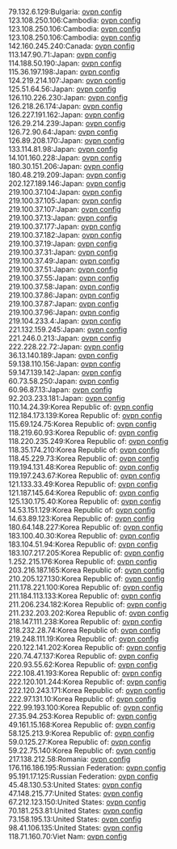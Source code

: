 79.132.6.129:Bulgaria: [ovpn config](vpn/79_132_6_129.ovpn)  
123.108.250.106:Cambodia: [ovpn config](vpn/123_108_250_106.ovpn)  
123.108.250.106:Cambodia: [ovpn config](vpn/123_108_250_106.ovpn)  
123.108.250.106:Cambodia: [ovpn config](vpn/123_108_250_106.ovpn)  
142.160.245.240:Canada: [ovpn config](vpn/142_160_245_240.ovpn)  
113.147.90.71:Japan: [ovpn config](vpn/113_147_90_71.ovpn)  
114.188.50.190:Japan: [ovpn config](vpn/114_188_50_190.ovpn)  
115.36.197.198:Japan: [ovpn config](vpn/115_36_197_198.ovpn)  
124.219.214.107:Japan: [ovpn config](vpn/124_219_214_107.ovpn)  
125.51.64.56:Japan: [ovpn config](vpn/125_51_64_56.ovpn)  
126.110.226.230:Japan: [ovpn config](vpn/126_110_226_230.ovpn)  
126.218.26.174:Japan: [ovpn config](vpn/126_218_26_174.ovpn)  
126.227.191.162:Japan: [ovpn config](vpn/126_227_191_162.ovpn)  
126.29.214.239:Japan: [ovpn config](vpn/126_29_214_239.ovpn)  
126.72.90.64:Japan: [ovpn config](vpn/126_72_90_64.ovpn)  
126.89.208.170:Japan: [ovpn config](vpn/126_89_208_170.ovpn)  
133.114.81.98:Japan: [ovpn config](vpn/133_114_81_98.ovpn)  
14.101.160.228:Japan: [ovpn config](vpn/14_101_160_228.ovpn)  
180.30.151.206:Japan: [ovpn config](vpn/180_30_151_206.ovpn)  
180.48.219.209:Japan: [ovpn config](vpn/180_48_219_209.ovpn)  
202.127.189.146:Japan: [ovpn config](vpn/202_127_189_146.ovpn)  
219.100.37.104:Japan: [ovpn config](vpn/219_100_37_104.ovpn)  
219.100.37.105:Japan: [ovpn config](vpn/219_100_37_105.ovpn)  
219.100.37.107:Japan: [ovpn config](vpn/219_100_37_107.ovpn)  
219.100.37.13:Japan: [ovpn config](vpn/219_100_37_13.ovpn)  
219.100.37.177:Japan: [ovpn config](vpn/219_100_37_177.ovpn)  
219.100.37.182:Japan: [ovpn config](vpn/219_100_37_182.ovpn)  
219.100.37.19:Japan: [ovpn config](vpn/219_100_37_19.ovpn)  
219.100.37.31:Japan: [ovpn config](vpn/219_100_37_31.ovpn)  
219.100.37.49:Japan: [ovpn config](vpn/219_100_37_49.ovpn)  
219.100.37.51:Japan: [ovpn config](vpn/219_100_37_51.ovpn)  
219.100.37.55:Japan: [ovpn config](vpn/219_100_37_55.ovpn)  
219.100.37.58:Japan: [ovpn config](vpn/219_100_37_58.ovpn)  
219.100.37.86:Japan: [ovpn config](vpn/219_100_37_86.ovpn)  
219.100.37.87:Japan: [ovpn config](vpn/219_100_37_87.ovpn)  
219.100.37.96:Japan: [ovpn config](vpn/219_100_37_96.ovpn)  
219.104.233.4:Japan: [ovpn config](vpn/219_104_233_4.ovpn)  
221.132.159.245:Japan: [ovpn config](vpn/221_132_159_245.ovpn)  
221.246.0.213:Japan: [ovpn config](vpn/221_246_0_213.ovpn)  
222.228.22.72:Japan: [ovpn config](vpn/222_228_22_72.ovpn)  
36.13.140.189:Japan: [ovpn config](vpn/36_13_140_189.ovpn)  
59.138.110.156:Japan: [ovpn config](vpn/59_138_110_156.ovpn)  
59.147.139.142:Japan: [ovpn config](vpn/59_147_139_142.ovpn)  
60.73.58.250:Japan: [ovpn config](vpn/60_73_58_250.ovpn)  
60.96.87.13:Japan: [ovpn config](vpn/60_96_87_13.ovpn)  
92.203.233.181:Japan: [ovpn config](vpn/92_203_233_181.ovpn)  
110.14.24.39:Korea Republic of: [ovpn config](vpn/110_14_24_39.ovpn)  
112.184.173.139:Korea Republic of: [ovpn config](vpn/112_184_173_139.ovpn)  
115.69.124.75:Korea Republic of: [ovpn config](vpn/115_69_124_75.ovpn)  
118.219.60.93:Korea Republic of: [ovpn config](vpn/118_219_60_93.ovpn)  
118.220.235.249:Korea Republic of: [ovpn config](vpn/118_220_235_249.ovpn)  
118.35.174.210:Korea Republic of: [ovpn config](vpn/118_35_174_210.ovpn)  
118.45.229.73:Korea Republic of: [ovpn config](vpn/118_45_229_73.ovpn)  
119.194.131.48:Korea Republic of: [ovpn config](vpn/119_194_131_48.ovpn)  
119.197.243.67:Korea Republic of: [ovpn config](vpn/119_197_243_67.ovpn)  
121.133.33.49:Korea Republic of: [ovpn config](vpn/121_133_33_49.ovpn)  
121.187.145.64:Korea Republic of: [ovpn config](vpn/121_187_145_64.ovpn)  
125.130.175.40:Korea Republic of: [ovpn config](vpn/125_130_175_40.ovpn)  
14.53.151.129:Korea Republic of: [ovpn config](vpn/14_53_151_129.ovpn)  
14.63.89.123:Korea Republic of: [ovpn config](vpn/14_63_89_123.ovpn)  
180.64.148.227:Korea Republic of: [ovpn config](vpn/180_64_148_227.ovpn)  
183.100.40.30:Korea Republic of: [ovpn config](vpn/183_100_40_30.ovpn)  
183.104.51.94:Korea Republic of: [ovpn config](vpn/183_104_51_94.ovpn)  
183.107.217.205:Korea Republic of: [ovpn config](vpn/183_107_217_205.ovpn)  
1.252.215.176:Korea Republic of: [ovpn config](vpn/1_252_215_176.ovpn)  
203.216.187.165:Korea Republic of: [ovpn config](vpn/203_216_187_165.ovpn)  
210.205.127.130:Korea Republic of: [ovpn config](vpn/210_205_127_130.ovpn)  
211.178.221.100:Korea Republic of: [ovpn config](vpn/211_178_221_100.ovpn)  
211.184.113.133:Korea Republic of: [ovpn config](vpn/211_184_113_133.ovpn)  
211.206.234.182:Korea Republic of: [ovpn config](vpn/211_206_234_182.ovpn)  
211.232.203.202:Korea Republic of: [ovpn config](vpn/211_232_203_202.ovpn)  
218.147.111.238:Korea Republic of: [ovpn config](vpn/218_147_111_238.ovpn)  
218.232.28.74:Korea Republic of: [ovpn config](vpn/218_232_28_74.ovpn)  
219.248.111.19:Korea Republic of: [ovpn config](vpn/219_248_111_19.ovpn)  
220.122.141.202:Korea Republic of: [ovpn config](vpn/220_122_141_202.ovpn)  
220.74.47.137:Korea Republic of: [ovpn config](vpn/220_74_47_137.ovpn)  
220.93.55.62:Korea Republic of: [ovpn config](vpn/220_93_55_62.ovpn)  
222.108.41.193:Korea Republic of: [ovpn config](vpn/222_108_41_193.ovpn)  
222.120.101.244:Korea Republic of: [ovpn config](vpn/222_120_101_244.ovpn)  
222.120.243.171:Korea Republic of: [ovpn config](vpn/222_120_243_171.ovpn)  
222.97.131.10:Korea Republic of: [ovpn config](vpn/222_97_131_10.ovpn)  
222.99.193.100:Korea Republic of: [ovpn config](vpn/222_99_193_100.ovpn)  
27.35.94.253:Korea Republic of: [ovpn config](vpn/27_35_94_253.ovpn)  
49.161.15.168:Korea Republic of: [ovpn config](vpn/49_161_15_168.ovpn)  
58.125.213.9:Korea Republic of: [ovpn config](vpn/58_125_213_9.ovpn)  
59.0.125.27:Korea Republic of: [ovpn config](vpn/59_0_125_27.ovpn)  
59.22.75.140:Korea Republic of: [ovpn config](vpn/59_22_75_140.ovpn)  
217.138.212.58:Romania: [ovpn config](vpn/217_138_212_58.ovpn)  
176.116.186.195:Russian Federation: [ovpn config](vpn/176_116_186_195.ovpn)  
95.191.17.125:Russian Federation: [ovpn config](vpn/95_191_17_125.ovpn)  
45.48.130.53:United States: [ovpn config](vpn/45_48_130_53.ovpn)  
47.148.215.77:United States: [ovpn config](vpn/47_148_215_77.ovpn)  
67.212.123.150:United States: [ovpn config](vpn/67_212_123_150.ovpn)  
70.181.253.81:United States: [ovpn config](vpn/70_181_253_81.ovpn)  
73.158.195.13:United States: [ovpn config](vpn/73_158_195_13.ovpn)  
98.41.106.135:United States: [ovpn config](vpn/98_41_106_135.ovpn)  
118.71.160.70:Viet Nam: [ovpn config](vpn/118_71_160_70.ovpn)  
